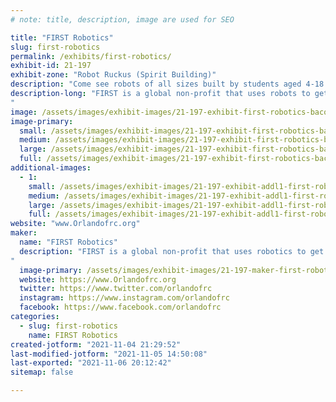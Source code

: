 ```yaml
---
# note: title, description, image are used for SEO

title: "FIRST Robotics"
slug: first-robotics
permalink: /exhibits/first-robotics/
exhibit-id: 21-197
exhibit-zone: "Robot Ruckus (Spirit Building)"
description: "Come see robots of all sizes built by students aged 4-18.   "
description-long: "FIRST is a global non-profit that uses robots to get students aged 4-18 excited about Science, Technology, Engineering and Math and to consider a career in one of those fields.   There is $80 million dollars worth of scholarships available through this program.
"
image: /assets/images/exhibit-images/21-197-exhibit-first-robotics-bacon-outreach-large.jpg
image-primary: 
  small: /assets/images/exhibit-images/21-197-exhibit-first-robotics-bacon-outreach-small.jpg
  medium: /assets/images/exhibit-images/21-197-exhibit-first-robotics-bacon-outreach-medium.jpg
  large: /assets/images/exhibit-images/21-197-exhibit-first-robotics-bacon-outreach-large.jpg
  full: /assets/images/exhibit-images/21-197-exhibit-first-robotics-bacon-outreach-full.jpg
additional-images: 
  - 1:
    small: /assets/images/exhibit-images/21-197-exhibit-addl1-first-robotics-grav-iitsec-small.jpg
    medium: /assets/images/exhibit-images/21-197-exhibit-addl1-first-robotics-grav-iitsec-medium.jpg
    large: /assets/images/exhibit-images/21-197-exhibit-addl1-first-robotics-grav-iitsec-large.jpg
    full: /assets/images/exhibit-images/21-197-exhibit-addl1-first-robotics-grav-iitsec-full.jpg
website: "www.Orlandofrc.org"
maker: 
  name: "FIRST Robotics"
  description: "FIRST is a global non-profit that uses robotics to get students aged 4-18 interested in STEM careers.   There is $80 million dollars in scholarships through this program
"
  image-primary: /assets/images/exhibit-images/21-197-maker-first-robotics-firstlogo-medium.png
  website: https://www.Orlandofrc.org
  twitter: https://www.twitter.com/orlandofrc
  instagram: https://www.instagram.com/orlandofrc
  facebook: https://www.facebook.com/orlandofrc
categories: 
  - slug: first-robotics
    name: FIRST Robotics
created-jotform: "2021-11-04 21:29:52"
last-modified-jotform: "2021-11-05 14:50:08"
last-exported: "2021-11-06 20:12:42"
sitemap: false

---
```

